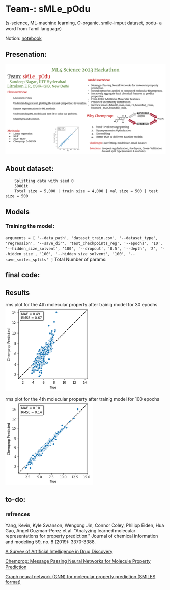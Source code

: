 # Team-: sMLe_pOdu 
(s-science, ML-machine learning, O-organic, smile-imput dataset, podu- a word from Tamil language)

Notion: [notebook](https://naagar.notion.site/ML4Science-03db8047b2424bbdb53bbdfc4b2ff0e3)

## Presenation: 
![Presenation](sMLe_pOdu_hackathon.pptx.png)

## About dataset:

        Splitting data with seed 0
        5000it 
        Total size = 5,000 | train size = 4,000 | val size = 500 | test size = 500

## Models

### Training the model:


`
      arguments = [
          '--data_path', 'dataset_train.csv',
          '--dataset_type', 'regression',
          '--save_dir', 'test_checkpoints_reg',
          '--epochs', '10',
          '--hidden_size_solvent', '100',
          '--dropout', '0.5',
          '--depth', '2',
          '--hidden_size', '100',
          '--hidden_size_solvent', '100',
          '--save_smiles_splits'
      ]
`
Total Number of params: 


## final code:

## Results

rms plot for the 4th molecular property after trainig model for 30 epochs ![ver_01](rms_prop_4.png)


rms plot for the 4th molecular property after trainig model for 100 epochs
![ver_02](rms_prop_4_ver_02.png)


## to-do:

### refrences 

Yang, Kevin, Kyle Swanson, Wengong Jin, Connor Coley, Philipp Eiden, Hua Gao, Angel Guzman-Perez et al. "Analyzing learned molecular representations for property prediction." Journal of chemical information and modeling 59, no. 8 (2019): 3370-3388.

[A Survey of Artificial Intelligence in Drug Discovery](https://github.com/dengjianyuan/Survey_AI_Drug_Discovery)

[Chemprop: Message Passing Neural Networks for Molecule Property Prediction](https://github.com/chemprop/chemprop)

[Graph neural network (GNN) for molecular property prediction (SMILES format)](https://github.com/masashitsubaki/molecularGNN_smiles) 

